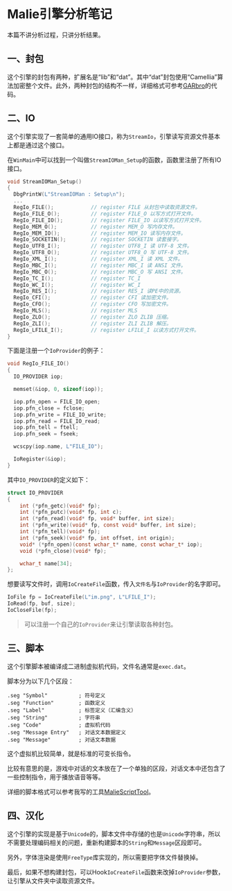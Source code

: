 # Malie引擎分析笔记

本篇不讲分析过程，只讲分析结果。

## 一、封包

这个引擎的封包有两种，扩展名是“lib”和“dat”。其中“dat”封包使用“Camellia”算法加密整个文件。此外，两种封包的结构不一样，详细格式可参考[GARbro](https://github.com/morkt/GARbro/blob/master/ArcFormats/Malie/ArcLIB.cs)的代码。

## 二、IO

这个引擎实现了一套简单的通用IO接口，称为`StreamIo`，引擎读写资源文件基本上都是通过这个接口。

在`WinMain`中可以找到一个叫做`StreamIOMan_Setup`的函数，函数里注册了所有IO接口。

```c
void StreamIOMan_Setup()
{
  DbgPrintW(L"StreamIOMan : Setup\n");
  ...
  RegIo_FILE();            // register FILE 从封包中读取资源文件。
  RegIo_FILE_O();          // register FILE_O 以写方式打开文件。
  RegIo_FILE_IO();         // register FILE_IO 以读写方式打开文件。
  RegIo_MEM_O();           // register MEM_O 写内存文件。
  RegIo_MEM_IO();          // register MEM_IO 读写内存文件。
  RegIo_SOCKETIN();        // register SOCKETIN 读套接字。
  RegIo_UTF8_I();          // register UTF8_I 读 UTF-8 文件。
  RegIo_UTF8_O();          // register UTF8_O 写 UTF-8 文件。
  RegIo_XML_I();           // register XML_I 读 XML 文件。
  RegIo_MBC_I();           // register MBC_I 读 ANSI 文件。
  RegIo_MBC_O();           // register MBC_O 写 ANSI 文件。
  RegIo_TC_I();            // register TC_I
  RegIo_WC_I();            // register WC_I
  RegIo_RES_I();           // register RES_I 读PE中的资源。
  RegIo_CFI();             // register CFI 读加密文件。
  RegIo_CFO();             // register CFO 写加密文件。
  RegIo_MLS();             // register MLS
  RegIo_ZLO();             // register ZLO ZLIB 压缩。
  RegIo_ZLI();             // register ZLI ZLIB 解压。
  RegIo_LFILE_I();         // register LFILE_I 以读方式打开文件。
}
```

下面是注册一个`IoProvider`的例子：

```c
void RegIo_FILE_IO()
{
  IO_PROVIDER iop;

  memset(&iop, 0, sizeof(iop));

  iop.pfn_open = FILE_IO_open;
  iop.pfn_close = fclose;
  iop.pfn_write = FILE_IO_write;
  iop.pfn_read = FILE_IO_read;
  iop.pfn_tell = ftell;
  iop.pfn_seek = fseek;

  wcscpy(iop.name, L"FILE_IO");

  IoRegister(&iop);
}
```

其中`IO_PROVIDER`的定义如下：

```c
struct IO_PROVIDER
{
	int (*pfn_getc)(void* fp);
	int (*pfn_putc)(void* fp, int c);
	int (*pfn_read)(void* fp, void* buffer, int size);
	int (*pfn_write)(void* fp, const void* buffer, int size);
	int (*pfn_tell)(void* fp);
	int (*pfn_seek)(void* fp, int offset, int origin);
	void* (*pfn_open)(const wchar_t* name, const wchar_t* iop);
	void (*pfn_close)(void* fp);

    wchar_t name[34];
};
```

想要读写文件时，调用`IoCreateFile`函数，传入`文件名`与`IoProvider`的名字即可。

```c
IoFile fp = IoCreateFile(L"im.png", L"LFILE_I");
IoRead(fp, buf, size);
IoCloseFile(fp);
```

> 可以注册一个自己的`IoProvider`来让引擎读取各种封包。

## 三、脚本

这个引擎脚本被编译成二进制虚拟机代码，文件名通常是`exec.dat`。

脚本分为以下几个区段：

```
.seg "Symbol"          ; 符号定义
.seg "Function"        ; 函数定义
.seg "Label"           ; 标签定义（汇编含义）
.seg "String"          ; 字符串
.seg "Code"            ; 虚拟机代码
.seg "Message Entry"   ; 对话文本数据定义
.seg "Message"         ; 对话文本数据
```

这个虚拟机比较简单，就是标准的可变长指令。

比较有意思的是，游戏中对话的文本放在了一个单独的区段，对话文本中还包含了一些控制指令，用于播放语音等等。

详细的脚本格式可以参考我写的工具[MalieScriptTool](https://github.com/crskycode/Malie_Script_Tool)。

## 四、汉化

这个引擎的实现是基于`Unicode`的，脚本文件中存储的也是`Unicode`字符串，所以不需要处理编码相关的问题，重新构建脚本的`String`和`Message`区段即可。

另外，字体渲染是使用`FreeType`库实现的，所以需要把字体文件替换掉。

最后，如果不想构建封包，可以Hook`IoCreateFile`函数来改掉`IoProvider`参数，让引擎从文件夹中读取资源文件。

